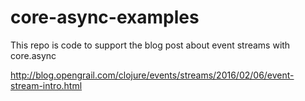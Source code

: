 # core-async-examples

This repo is code to support the blog post about event streams with core.async

http://blog.opengrail.com/clojure/events/streams/2016/02/06/event-stream-intro.html
